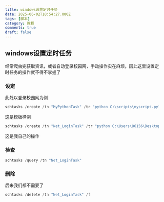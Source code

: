 ```yaml
---
title: windows设置定时任务
date: 2025-06-02T10:54:27.000Z
tags: [脚本]
category: 教程
comments: true
draft: false
---
```


## windows设置定时任务

经常爬虫完获取资讯，或者自动登录校园网，手动操作实在麻烦，因此这里设置定时任务的操作就不得不掌握了

### 设定

此处以登录校园网为例

```powershell
schtasks /create /tn "MyPythonTask" /tr "python C:\scripts\myscript.py" /sc once /st HH:mm
```

这是模板样例

```powershell
schtasks /create /tn "Net_LoginTask" /tr "python C:\Users\86156\Desktop\temp\NJUPT-login-main\NJUPT-login-main\NJUPT-login-CN.py" /sc daily /st 07:05
```

这是我自己的操作

### 检查

```powershell
schtasks /query /tn "Net_LoginTask"
```

### 删除

后来我们都不需要了

```powershell
schtasks /delete /tn "Net_LoginTask" /f
```
